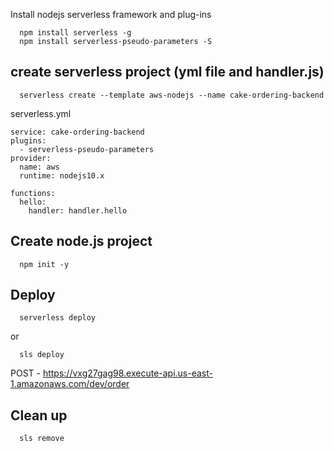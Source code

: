 Install nodejs serverless framework and plug-ins
```
  npm install serverless -g
  npm install serverless-pseudo-parameters -S
```
## create serverless project (yml file and handler.js)
```
  serverless create --template aws-nodejs --name cake-ordering-backend
```  
serverless.yml
```
service: cake-ordering-backend
plugins:
  - serverless-pseudo-parameters
provider:
  name: aws
  runtime: nodejs10.x
  
functions:
  hello:
    handler: handler.hello
```
## Create node.js project
```
  npm init -y
```

## Deploy
```
  serverless deploy
```
or
```
  sls deploy
```
POST - https://vxg27gag98.execute-api.us-east-1.amazonaws.com/dev/order


## Clean up
```
  sls remove
```